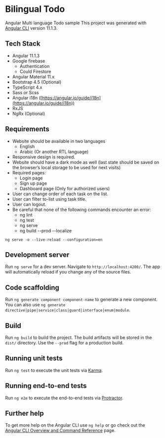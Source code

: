 # Bilingual Todo

Angular Multi language Todo sample
This project was generated with [Angular CLI](https://github.com/angular/angular-cli) version 11.1.3.

## Tech Stack

- Angular 11.1.3
- Google firebase
  - Authentication
  - Could Firestore
- Angular Material 11.x
- Bootstrap 4.5 (Optional)
- TypeScript 4.x
- Sass or Scss
- Angular i18n ([https://angular.io/guide/i18n](https://angular.io/guide/i18n))
- RxJS
- NgRx (Optional)

## **Requirements**

- Website should be available in two languages
  - English
  - Arabic (Or another RTL language)
- Responsive design is required.
- Website should have a dark mode as well (last state should be saved on the browser’s local storage to be used for next visits)
- Required pages:
  - Login page
  - Sign up page
  - Dashboard page (Only for authorized users)
- User can change order of each task on the list.
- User can filter to-list using task title.
- User can logout.
- Be careful that none of the following commands encounter an error:
  - ng lint
  - ng test
  - ng serve
  - ng build --prod --localize

`ng serve -o --live-reload --configuration=en`

## Development server

Run `ng serve` for a dev server. Navigate to `http://localhost:4200/`. The app will automatically reload if you change any of the source files.

## Code scaffolding

Run `ng generate component component-name` to generate a new component. You can also use `ng generate directive|pipe|service|class|guard|interface|enum|module`.

## Build

Run `ng build` to build the project. The build artifacts will be stored in the `dist/` directory. Use the `--prod` flag for a production build.

## Running unit tests

Run `ng test` to execute the unit tests via [Karma](https://karma-runner.github.io).

## Running end-to-end tests

Run `ng e2e` to execute the end-to-end tests via [Protractor](http://www.protractortest.org/).

## Further help

To get more help on the Angular CLI use `ng help` or go check out the [Angular CLI Overview and Command Reference](https://angular.io/cli) page.
